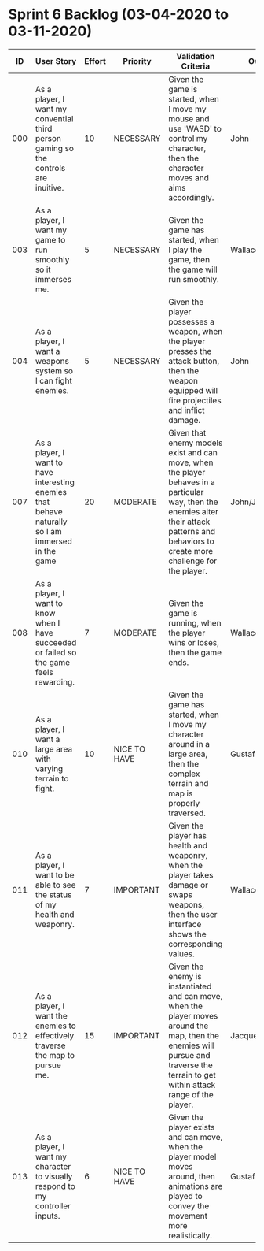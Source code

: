 # Sprint 6 Backlog (03-04-2020 to 03-11-2020)

| ID | User Story | Effort | Priority | Validation Criteria | Owner |
|----|------------|--------|----------|---------------------|-------|
| 000 | As a player, I want my convential third person gaming so the controls are inuitive. | 10 | NECESSARY | Given the game is started, when I move my mouse and use 'WASD' to control my character, then the character moves and aims accordingly. | John |
| 003 | As a player, I want my game to run smoothly so it immerses me. | 5 | NECESSARY | Given the game has started, when I play the game, then the game will run smoothly. | Wallace |
| 004 | As a player, I want a weapons system so I can fight enemies. | 5 | NECESSARY | Given the player possesses a weapon, when the player presses the attack button, then the weapon equipped will fire projectiles and inflict damage. | John |
| 007 | As a player, I want to have interesting enemies that behave naturally so I am immersed in the game | 20 | MODERATE | Given that enemy models exist and can move, when the player behaves in a particular way, then the enemies alter their attack patterns and behaviors to create more challenge for the player. | John/Jacqueline |
| 008 | As a player, I want to know when I have succeeded or failed so the game feels rewarding. | 7 | MODERATE | Given the game is running, when the player wins or loses, then the game ends. | Wallace |
| 010 | As a player, I want a large area with varying terrain to fight. | 10 | NICE TO HAVE | Given the game has started, when I move my character around in a large area, then the complex terrain and map is properly traversed. | Gustaf |
| 011 | As a player, I want to be able to see the status of my health and weaponry. | 7 | IMPORTANT | Given the player has health and weaponry, when the player takes damage or swaps weapons, then the user interface shows the corresponding values. | Wallace |
| 012 | As a player, I want the enemies to effectively traverse the map to pursue me. | 15 | IMPORTANT | Given the enemy is instantiated and can move, when the player moves around the map, then the enemies will pursue and traverse the terrain to get within attack range of the player. | Jacqueline |
| 013 | As a player, I want my character to visually respond to my controller inputs. | 6 | NICE TO HAVE | Given the player exists and can move, when the player model moves around, then animations are played to convey the movement more realistically. | Gustaf |
